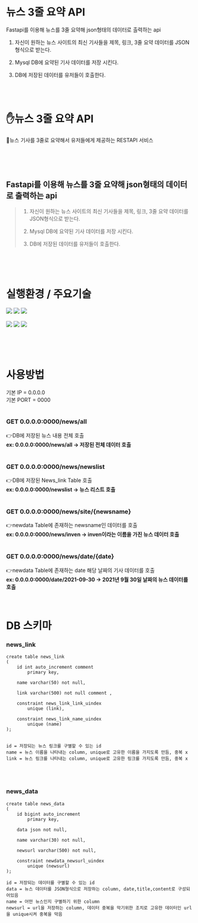# 뉴스 3줄 요약 API

Fastapi를 이용해 뉴스를 3줄 요약해 json형태의 데이터로 출력하는 api

1. 자신이 원하는 뉴스 사이트의 최신 기사들을 제목, 링크, 3줄 요약 데이터를 JSON형식으로 받는다.


2. Mysql DB에 요약된 기사 데이터를 저장 시킨다.


3. DB에 저장된 데이터를 유저들이 호출한다.

</br></br>

# ✋뉴스 3줄 요약 API

📰뉴스 기사를 3줄로 요약해서 유저들에게 제공하는 RESTAPI 서비스

</br>
</br>
</br>

## Fastapi를 이용해 뉴스를 3줄 요약해 json형태의 데이터로 출력하는 api

> 1. 자신이 원하는 뉴스 사이트의 최신 기사들을 제목, 링크, 3줄 요약 데이터를 JSON형식으로 받는다.
> 
>  2. Mysql DB에 요약된 기사 데이터를 저장 시킨다.
>  
>  3. DB에 저장된 데이터를 유저들이 호출한다.
</br>
</br>
</br>

# 실행환경 / 주요기술
<img src="https://img.shields.io/badge/linux-FCC624?style=for-the-badge&logo=linux&logoColor=black"> <img src="https://img.shields.io/badge/aws-232F3E?style=for-the-badge&logo=aws&logoColor=white"> <img src="https://img.shields.io/badge/PyCharm-000000?style=for-the-badge&logo=aws&logoColor=white">
</br> </br>
<img src="https://img.shields.io/badge/Python-3766AB?style=for-the-badge&logo=Python&logoColor=white"> <img src="https://img.shields.io/badge/mysql-4479A1?style=for-the-badge&logo=mysql&logoColor=white"> <img src="https://img.shields.io/badge/FastAPI-009688?style=for-the-badge&logo=FastAPI&logoColor=white">


</br></br></br>

# 사용방법 
기본 IP = 0.0.0.0</br>
기본 PORT = 0000
</br></br>

### GET 0.0.0.0:0000/news/all
  👉DB에 저장된 뉴스 내용 전체 호출</br>
      __ex: 0.0.0.0:0000/news/all  -> 저장된 전체 데이터 호출__
  </br>
  </br>
### GET 0.0.0.0:0000/news/newslist
  👉DB에 저장된 News_link Table 호출</br>
      __ex: 0.0.0.0:0000/newslist  -> 뉴스 리스트 호출__
  </br>
  </br>
### GET 0.0.0.0:0000/news/site/{newsname}
  👉newdata Table에 존재하는 newsname인 데이터를 호출</br>
      __ex: 0.0.0.0:0000/news/inven  -> inven이라는 이름을 가진 뉴스 데이터 호출__
  </br>
  </br>
### GET 0.0.0.0:0000/news/date/{date}
  👉newdata Table에 존재하는 date 해당 날짜의 기사 데이터를 호출 </br>
      __ex: 0.0.0.0:0000/date/2021-09-30  -> 2021년 9월 30일 날짜의 뉴스 데이터를 호출__
</br></br></br>

# DB 스키마

### news_link
~~~
create table news_link
(
	id int auto_increment comment
		primary key,
    
	name varchar(50) not null,
  
	link varchar(500) not null comment ,
  
	constraint news_link_link_uindex
		unique (link),
    
	constraint news_link_name_uindex
		unique (name)
);


id = 저장되는 뉴스 링크를 구별할 수 있는 id
name = 뉴스 이름을 나타내는 column, unique로 고유한 이름을 가지도록 만듬, 중복 x
link = 뉴스 링크를 나타내는 column, unique로 고유한 링크를 가지도록 만듬, 중복 x

~~~
</br></br>
### news_data

~~~
create table news_data
(
	id bigint auto_increment
		primary key,
    
	data json not null,
  
	name varchar(30) not null,
  
	newsurl varchar(500) not null,
  
	constraint newdata_newsurl_uindex
		unique (newsurl)
);

id = 저장되는 데이터를 구별할 수 있는 id
data = 뉴스 데이터를 JSON형식으로 저장하는 column, date,title,content로 구성되어있음
name = 어떤 뉴스인지 구별하기 위한 column
newsurl = url을 저장하는 column, 데이터 중복을 막기위한 조치로 고유한 데이터인 url을 unique시켜 중복을 막음

~~~
